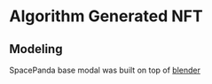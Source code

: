 # Algorithm Generated NFT

## Modeling

SpacePanda base modal was built on top of [blender](https://www.blender.org/)

